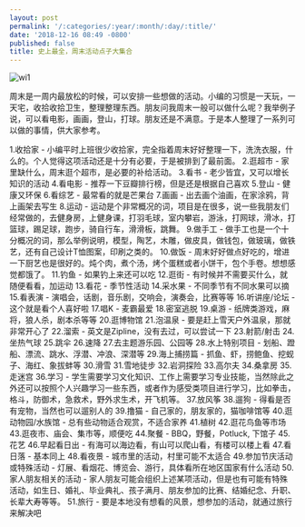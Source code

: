 ```yaml
---
layout: post
permalink: '/:categories/:year/:month/:day/:title/'
date: '2018-12-16 08:49 -0800'
published: false
title: 史上最全，周末活动点子大集合
---
```

![wi1]({{site.baseurl}}/uploads/take-a-hike-day.png)


周末是一周内最放松的时候，可以安排一些想做的活动。小编的习惯是一天玩，一天宅，收拾收拾卫生，整理整理东西。朋友问我周末一般可以做什么呢？我举例子说，可以看电影，画画，登山，打球。朋友还是不满意。于是本人整理了一系列可以做的事情，供大家参考。

1.收拾家 - 小编平时上班很少收拾家，完全指着周末好好整理一下，洗洗衣服，什么的。个人觉得这项活动还是十分有必要，于是被排到了最前面。
2.逛超市 - 家里缺什么，周末逛个超市，是必要的补给活动。
3.看书 - 老少皆宜，又可以增长知识的活动
4.看电影 - 推荐一下豆瓣排行榜，但是还是根据自己喜欢
5.登山 - 健康又环保
6.看综艺 - 最常看的就是芒果台
7.画画 - 出去画个油画，在家涂鸦，背上画架去写生
8.运动 - 运动是个非常概况的词，项目是在很多，说一些我朋友们经常做的，去健身房，上健身课，打羽毛球，室内攀岩，游泳，打网球，滑冰，打篮球，踢足球，跑步，骑自行车，滑滑板，跳舞。
9.做手工 - 做手工也是一个十分概况的词，那么举例说明，模型，陶艺，木雕，做皮具，做钱包，做玻璃，做铁艺，还有自己设计T恤图案，印刷之类的。
10.做饭 - 周末好好做点好吃的，增进一下厨艺也是很好的。炖个肉，煮个汤，烤个蛋糕或者小饼干，包个手卷。想想感觉都饿了。
11.钓鱼 - 如果钓上来还可以吃
12.逛街 - 有时候并不需要买什么，就随便看看，加运动
13.看花 - 季节性活动
14.采水果 - 不同季节有不同水果可以摘
15.看表演 - 演唱会，话剧，音乐剧，交响会，演奏会，比赛等等
16.听讲座/论坛 - 这个就是看个人喜好啦
17.唱K - 麦霸最爱
18.密室逃脱
19.桌游 - 纸牌类游戏，麻将，狼人杀，剧本杀等等
20.逛博物馆
21.泡温泉 - 要是赶上雪天户外温泉，那就非常开心了
22.溜索 - 英文是Zipline，没有去过，可以尝试一下
23.射箭/射击
24.坐热气球
25.跳伞
26.速降
27.去主题游乐园、公园等
28.水上特别项目 - 划船、蹬船、漂流、跳水、浮潜、冲浪、深潜等
29.海上捕捞篇 - 抓鱼、虾，捞鲍鱼、挖蚬子、海红、象拔蚌等
30.滑雪
31.雪地徒步
32.岩洞探险
33.高尔夫
34.桑拿房
35.走迷宫
36.学习 - 学生需要学习文化知识、工作上需要学习专业技能，当然除此之外还可以按照个人兴趣学习一些东西，或者作为感受类项目进行学习，比如拳击，格斗，防御术，急救术，野外求生术，开飞机等。
37.放风筝
38.遛狗 - 得看是否有宠物，当然也可以遛别人的
39.撸猫 - 自己家的，朋友家的，猫咖啡馆等
40.逛动物园/水族馆 - 总有些动物适合观赏，不适合家养
41.植树
42.逛花鸟鱼等市场
43.逛夜市、庙会、集市等，顺便吃
44.聚餐 - BBQ，野餐，Potluck, 下馆子
45.花艺
46.早起看日出 - 有海可以海边看，有山可以爬山看，有楼可以楼上看
47.看日落 - 基本同上
48.看夜景 - 城市里的活动，村里可能不太适合
49.参加节庆活动或特殊活动 - 灯展、看烟花、博览会、游行，具体看所在地区国家有什么活动
50.家人朋友相关的活动 - 家人朋友可能会组织上述某项活动，但是也有可能有特殊活动，如生日、婚礼、毕业典礼、孩子满月、朋友参加的比赛、结婚纪念、升职、长辈大寿等等。
51.旅行 - 要是本地没有想看的风景，想参加的活动，就通过旅行来解决吧
